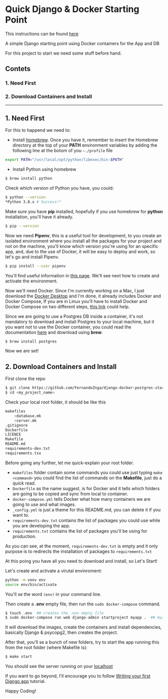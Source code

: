 # Quick Django & Docker Starting Point

This instructions can be found [here](http://oscarzuniga.live/django-docker-postgres-start-up/)

A simple Django starting point using Docker containers for the App and DB

For this project to start we need some stuff before hand.

## Contets
### 1. Need First
### 2. Download Containers and Install
______
## 1. Need First

For this to happend we need to:
- Install [homebrew](https://brew.sh/index_es). Once you have it, remember to insert the Homebrew directory at the top of your **PATH** environment variables by adding the following line at the botom of you `~./profile` file
```bash
export PATH="/usr/local/opt/python/libexec/bin:$PATH"
```
- Install Python using homebrew 
```bash
$ brew install python
```
Check which version of Python you have, you could:
```bash
$ python --version
*Python 3.8.x # Success!*
```
Make sure you have **pip** installed, hopefully if you use homebrew for **python** installation, you'll have it already.
```bash
$ pip --version
```
Now we need **Pipenv**, this is a useful tool for development, to you create an isolated environment where you install all the packages for your project and not on the machine, you'll know which version you're using for an specific app, and, due to the use of Docker, it will be easy to deploy and work, so let's go and install Pipenv.
```bash
$ pip install --user pipenv
```
You'll find useful information in [this page](https://docs.python-guide.org/dev/virtualenvs/#virtualenvironments-ref). We'll see next how to create and activate the environment.

Now we'll need Docker. Since I'm currently working on a Mac, I just download the [Docker Desktop](https://docs.docker.com/docker-for-mac/install/) and I'm done, it already includes Docker and Docker Compose, If you are in Linux you'll have to install Docker and Docker Compose on two different steps, [this link](https://docs.docker.com/engine/install/ubuntu/) could help.

Since we are going to use a Postgres DB inside a container, it's not mandatory to download and install Postgres to your local machine, but it you want not to use the Docker container, you could read the documentation [here](https://www.postgresql.org/download/) and download using **brew**.
```bash
$ brew install postgres
```

Now we are set!

## 2. Download Containers and Install

First clone the repo
```bash
$ git clone https://github.com/FernandoZnga/django-docker-postgres-start-up <my_project_name>
$ cd <my_project_name>
```

Check your local root folder, it should be like this
```bash
makefiles
    >database.mk
    >server.mk
.gitignore
Dockerfile
LICENCE
Makefile
README.md
requirements-dev.txt
requirements.txx
```
Before going any further, let me quick-explain your root folder.

- `makefiles` folder contain some commands you could use just typing `make <command>` you could find the list of commands on the **Makefile**, just do a quick read.
- `Dockerfile` as the name suggest, is for Docker and it tells which folders are going to be copied and sync from local to container.
- `docker-compose.yml` tells Docker what how many containers we are going to use and what images.
- `_config.yml` is just a theme for this README.md, you can delete it if you want to.
- `requirements-dev.txt` contains the list of packages you could use while you are developing the app.
- `requirements.txt` contains the list of packages you'll be using for production.

As you can see, at the moment, `requirements-dev.txt` is empty and it only purpose is to redirects the installation of packages to `requirements.txt`

At this poing you have all you need to download and install, so Let's Start!

Let's create and activate a virutal envinroment:
```bash
python -m venv env
source env/bin/activate
```
You'll se the word `(env)` in your command line.

Then create a **.env** empty file, then run the `sudo docker-compose` command.
```bash
$ touch .env  ## creates the .env empty file
$ sudo docker-compose run web django-admin startproject myapp .  ## myapp can be changed to your app name
```
It will download the images, create the containers and install dependencies, basically Django & psycopg2, then creates the project.

After that, you'll se a bunch of new folders, try to start the app running this from the root folder (where Makefile is):
```bash
$ make start
```
You should see the server running on your [localhost](http://localhost:8000/)

If you want to go beyond, I'll encourage you to follow [Writing your first Django app](https://docs.djangoproject.com/en/3.0/intro/tutorial01/) tutorial.

Happy Coding!